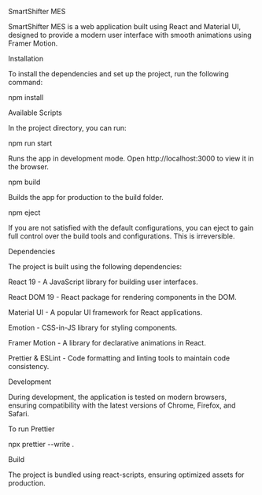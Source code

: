 SmartShifter MES

SmartShifter MES is a web application built using React and Material UI, designed to provide a modern user interface with smooth animations using Framer Motion.

Installation

To install the dependencies and set up the project, run the following command:

npm install

Available Scripts

In the project directory, you can run:

npm run start

Runs the app in development mode.
Open http://localhost:3000 to view it in the browser.

npm build

Builds the app for production to the build folder.

npm eject

If you are not satisfied with the default configurations, you can eject to gain full control over the build tools and configurations. This is irreversible.

Dependencies

The project is built using the following dependencies:

React 19 - A JavaScript library for building user interfaces.

React DOM 19 - React package for rendering components in the DOM.

Material UI - A popular UI framework for React applications.

Emotion - CSS-in-JS library for styling components.

Framer Motion - A library for declarative animations in React.

Prettier & ESLint - Code formatting and linting tools to maintain code consistency.

Development

During development, the application is tested on modern browsers, ensuring compatibility with the latest versions of Chrome, Firefox, and Safari.

To run Prettier

npx prettier --write .

Build

The project is bundled using react-scripts, ensuring optimized assets for production.
